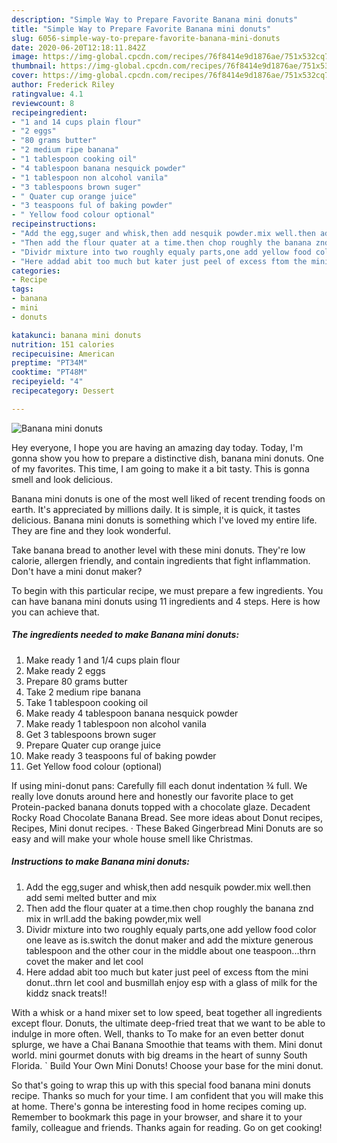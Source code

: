 ```yaml
---
description: "Simple Way to Prepare Favorite Banana mini donuts"
title: "Simple Way to Prepare Favorite Banana mini donuts"
slug: 6056-simple-way-to-prepare-favorite-banana-mini-donuts
date: 2020-06-20T12:18:11.842Z
image: https://img-global.cpcdn.com/recipes/76f8414e9d1876ae/751x532cq70/banana-mini-donuts-recipe-main-photo.jpg
thumbnail: https://img-global.cpcdn.com/recipes/76f8414e9d1876ae/751x532cq70/banana-mini-donuts-recipe-main-photo.jpg
cover: https://img-global.cpcdn.com/recipes/76f8414e9d1876ae/751x532cq70/banana-mini-donuts-recipe-main-photo.jpg
author: Frederick Riley
ratingvalue: 4.1
reviewcount: 8
recipeingredient:
- "1 and 14 cups plain flour"
- "2 eggs"
- "80 grams butter"
- "2 medium ripe banana"
- "1 tablespoon cooking oil"
- "4 tablespoon banana nesquick powder"
- "1 tablespoon non alcohol vanila"
- "3 tablespoons brown suger"
- " Quater cup orange juice"
- "3 teaspoons ful of baking powder"
- " Yellow food colour optional"
recipeinstructions:
- "Add the egg,suger and whisk,then add nesquik powder.mix well.then add semi melted butter and mix"
- "Then add the flour quater at a time.then chop roughly the banana znd mix in wrll.add the baking powder,mix well"
- "Dividr mixture into two roughly equaly parts,one add yellow food color one leave as is.switch the donut maker and add the mixture generous tablespoon and the other cour in the middle about one teaspoon...thrn covet the maker and let cool"
- "Here addad abit too much but kater just peel of excess ftom the mini donut..thrn let cool and busmillah enjoy esp with a glass of milk for the kiddz snack treats!!"
categories:
- Recipe
tags:
- banana
- mini
- donuts

katakunci: banana mini donuts 
nutrition: 151 calories
recipecuisine: American
preptime: "PT34M"
cooktime: "PT48M"
recipeyield: "4"
recipecategory: Dessert

---
```



![Banana mini donuts](https://img-global.cpcdn.com/recipes/76f8414e9d1876ae/751x532cq70/banana-mini-donuts-recipe-main-photo.jpg)

Hey everyone, I hope you are having an amazing day today. Today, I'm gonna show you how to prepare a distinctive dish, banana mini donuts. One of my favorites. This time, I am going to make it a bit tasty. This is gonna smell and look delicious.

Banana mini donuts is one of the most well liked of recent trending foods on earth. It's appreciated by millions daily. It is simple, it is quick, it tastes delicious. Banana mini donuts is something which I've loved my entire life. They are fine and they look wonderful.

Take banana bread to another level with these mini donuts. They&#39;re low calorie, allergen friendly, and contain ingredients that fight inflammation. Don&#39;t have a mini donut maker?


To begin with this particular recipe, we must prepare a few ingredients. You can have banana mini donuts using 11 ingredients and 4 steps. Here is how you can achieve that.

<!--inarticleads1-->

##### The ingredients needed to make Banana mini donuts:

1. Make ready 1 and 1/4 cups plain flour
1. Make ready 2 eggs
1. Prepare 80 grams butter
1. Take 2 medium ripe banana
1. Take 1 tablespoon cooking oil
1. Make ready 4 tablespoon banana nesquick powder
1. Make ready 1 tablespoon non alcohol vanila
1. Get 3 tablespoons brown suger
1. Prepare  Quater cup orange juice
1. Make ready 3 teaspoons ful of baking powder
1. Get  Yellow food colour (optional)


If using mini-donut pans: Carefully fill each donut indentation ¾ full. We really love donuts around here and honestly our favorite place to get Protein-packed banana donuts topped with a chocolate glaze. Decadent Rocky Road Chocolate Banana Bread. See more ideas about Donut recipes, Recipes, Mini donut recipes. · These Baked Gingerbread Mini Donuts are so easy and will make your whole house smell like Christmas. 

<!--inarticleads2-->

##### Instructions to make Banana mini donuts:

1. Add the egg,suger and whisk,then add nesquik powder.mix well.then add semi melted butter and mix
1. Then add the flour quater at a time.then chop roughly the banana znd mix in wrll.add the baking powder,mix well
1. Dividr mixture into two roughly equaly parts,one add yellow food color one leave as is.switch the donut maker and add the mixture generous tablespoon and the other cour in the middle about one teaspoon...thrn covet the maker and let cool
1. Here addad abit too much but kater just peel of excess ftom the mini donut..thrn let cool and busmillah enjoy esp with a glass of milk for the kiddz snack treats!!


With a whisk or a hand mixer set to low speed, beat together all ingredients except flour. Donuts, the ultimate deep-fried treat that we want to be able to indulge in more often. Well, thanks to To make for an even better donut splurge, we have a Chai Banana Smoothie that teams with them. Mini donut world. mini gourmet donuts with big dreams in the heart of sunny South Florida. ` Build Your Own Mini Donuts! Choose your base for the mini donut. 

So that's going to wrap this up with this special food banana mini donuts recipe. Thanks so much for your time. I am confident that you will make this at home. There's gonna be interesting food in home recipes coming up. Remember to bookmark this page in your browser, and share it to your family, colleague and friends. Thanks again for reading. Go on get cooking!
